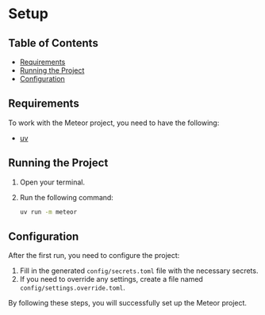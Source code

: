# Setup

## Table of Contents

- [Requirements](#requirements)
- [Running the Project](#running-the-project)
- [Configuration](#configuration)

## Requirements

To work with the Meteor project, you need to have the following:

- [uv](https://docs.astral.sh/uv)

## Running the Project

1. Open your terminal.
2. Run the following command:
   
   ```bash
   uv run -m meteor
   ```

## Configuration

After the first run, you need to configure the project:

1. Fill in the generated `config/secrets.toml` file with the necessary secrets.
2. If you need to override any settings, create a file named `config/settings.override.toml`.

By following these steps, you will successfully set up the Meteor project.
